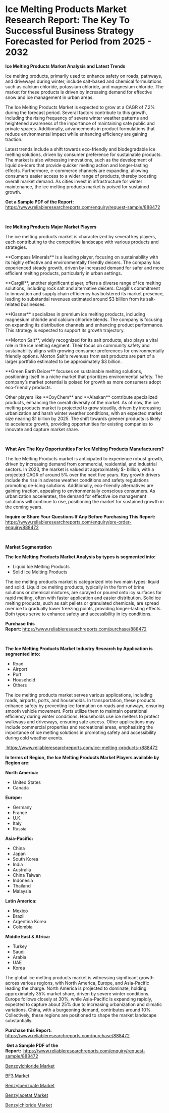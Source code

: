 <p><h1>Ice Melting Products Market Research Report: The Key To Successful Business Strategy Forecasted for Period from 2025 - 2032</h1></p><p><strong>Ice Melting Products Market Analysis and Latest Trends</strong></p>
<p><p>Ice melting products, primarily used to enhance safety on roads, pathways, and driveways during winter, include salt-based and chemical formulations such as calcium chloride, potassium chloride, and magnesium chloride. The market for these products is driven by increasing demand for effective snow and ice management in urban areas.</p><p>The Ice Melting Products Market is expected to grow at a CAGR of 7.2% during the forecast period. Several factors contribute to this growth, including the rising frequency of severe winter weather patterns and heightened awareness of the importance of maintaining safe public and private spaces. Additionally, advancements in product formulations that reduce environmental impact while enhancing efficiency are gaining traction.</p><p>Latest trends include a shift towards eco-friendly and biodegradable ice melting solutions, driven by consumer preference for sustainable products. The market is also witnessing innovations, such as the development of liquid de-icers that provide quicker melting action and longer-lasting effects. Furthermore, e-commerce channels are expanding, allowing consumers easier access to a wider range of products, thereby boosting overall market demand. As cities invest in infrastructure for winter maintenance, the ice melting products market is poised for sustained growth.</p></p>
<p><strong>Get a Sample PDF of the Report:&nbsp;</strong> <a href="https://www.reliableresearchreports.com/enquiry/request-sample/888472?utm_campaign=9&utm_medium=2&utm_source=Github&utm_content=ia&utm_term=01042025&utm_id=ice-melting-products">https://www.reliableresearchreports.com/enquiry/request-sample/888472</a></p>
<p>&nbsp;</p>
<p><strong>Ice Melting Products Major Market Players</strong></p>
<p><p>The ice melting products market is characterized by several key players, each contributing to the competitive landscape with various products and strategies.</p><p>**Compass Minerals** is a leading player, focusing on sustainability with its highly effective and environmentally friendly deicers. The company has experienced steady growth, driven by increased demand for safer and more efficient melting products, particularly in urban settings.</p><p>**Cargill**, another significant player, offers a diverse range of ice melting solutions, including rock salt and alternative deicers. Cargill's commitment to innovation and supply chain efficiency has bolstered its market presence, leading to substantial revenues estimated around $3 billion from its salt-related businesses.</p><p>**Kissner** specializes in premium ice melting products, including magnesium chloride and calcium chloride blends. The company is focusing on expanding its distribution channels and enhancing product performance. This strategy is expected to support its growth trajectory.</p><p>**Morton Salt**, widely recognized for its salt products, also plays a vital role in the ice melting segment. Their focus on community safety and sustainability aligns with growing consumer preferences for environmentally friendly options. Morton Salt's revenues from salt products are part of a larger portfolio estimated to be approximately $3 billion.</p><p>**Green Earth Deicer** focuses on sustainable melting solutions, positioning itself in a niche market that prioritizes environmental safety. The company’s market potential is poised for growth as more consumers adopt eco-friendly products.</p><p>Other players like **OxyChem** and **Alaskan** contribute specialized products, enhancing the overall diversity of the market. As of now, the ice melting products market is projected to grow steadily, driven by increasing urbanization and harsh winter weather conditions, with an expected market size nearing $1 billion by 2025. The shift towards greener products is likely to accelerate growth, providing opportunities for existing companies to innovate and capture market share.</p></p>
<p>&nbsp;</p>
<p><strong>What Are The Key Opportunities For Ice Melting Products Manufacturers?</strong></p>
<p><p>The Ice Melting Products market is anticipated to experience robust growth, driven by increasing demand from commercial, residential, and industrial sectors. In 2023, the market is valued at approximately $- billion, with a projected CAGR of around 5% over the next five years. Key growth drivers include the rise in adverse weather conditions and safety regulations promoting de-icing solutions. Additionally, eco-friendly alternatives are gaining traction, appealing to environmentally conscious consumers. As urbanization accelerates, the demand for effective ice management solutions will continue to rise, positioning the market for sustained growth in the coming years.</p></p>
<p><strong>Inquire or Share Your Questions If Any Before Purchasing This Report:</strong> <a href="https://www.reliableresearchreports.com/enquiry/pre-order-enquiry/888472?utm_campaign=9&utm_medium=2&utm_source=Github&utm_content=ia&utm_term=01042025&utm_id=ice-melting-products">https://www.reliableresearchreports.com/enquiry/pre-order-enquiry/888472</a></p>
<p>&nbsp;</p>
<p><strong>Market Segmentation</strong></p>
<p><strong>The Ice Melting Products Market Analysis by types is segmented into:</strong></p>
<p><ul><li>Liquid Ice Melting Products</li><li>Solid Ice Melting Products</li></ul></p>
<p><p>The ice melting products market is categorized into two main types: liquid and solid. Liquid ice melting products, typically in the form of brine solutions or chemical mixtures, are sprayed or poured onto icy surfaces for rapid melting, often with faster application and easier distribution. Solid ice melting products, such as salt pellets or granulated chemicals, are spread over ice to gradually lower freezing points, providing longer-lasting effects. Both types serve to enhance safety and accessibility in icy conditions.</p></p>
<p><strong>Purchase this Report:&nbsp;</strong><a href="https://www.reliableresearchreports.com/purchase/888472?utm_campaign=9&utm_medium=2&utm_source=Github&utm_content=ia&utm_term=01042025&utm_id=ice-melting-products">https://www.reliableresearchreports.com/purchase/888472</a></p>
<p>&nbsp;</p>
<p><strong>The Ice Melting Products Market Industry Research by Application is segmented into:</strong></p>
<p><ul><li>Road</li><li>Airport</li><li>Port</li><li>Household</li><li>Others</li></ul></p>
<p><p>The ice melting products market serves various applications, including roads, airports, ports, and households. In transportation, these products enhance safety by preventing ice formation on roads and runways, ensuring smooth vehicle movement. Ports utilize them to maintain operational efficiency during winter conditions. Households use ice melters to protect walkways and driveways, ensuring safe access. Other applications may include commercial properties and recreational areas, emphasizing the importance of ice melting solutions in promoting safety and accessibility during cold weather events.</p></p>
<p><a href="https://www.reliableresearchreports.com/ice-melting-products-r888472?utm_campaign=9&utm_medium=2&utm_source=Github&utm_content=ia&utm_term=01042025&utm_id=ice-melting-products">&nbsp;https://www.reliableresearchreports.com/ice-melting-products-r888472</a></p>
<p><strong>In terms of Region, the Ice Melting Products Market Players available by Region are:</strong></p>
<p>
    <p> <strong> North America: </strong>
        <ul>
            <li>United States</li>
            <li>Canada</li>
        </ul>
        </p> 
    <p> <strong> Europe: </strong>
        <ul>
            <li>Germany</li>
            <li>France</li>
            <li>U.K.</li>
            <li>Italy</li>
            <li>Russia</li>
        </ul>
        </p> 
    <p> <strong> Asia-Pacific: </strong>
        <ul>
            <li>China</li>
            <li>Japan</li>
            <li>South Korea</li>
            <li>India</li>
            <li>Australia</li>
            <li>China Taiwan</li>
            <li>Indonesia</li>
            <li>Thailand</li>
            <li>Malaysia</li>
        </ul>
        </p> 
    <p> <strong> Latin America: </strong>
        <ul>
            <li>Mexico</li>
            <li>Brazil</li>
            <li>Argentina Korea</li>
            <li>Colombia</li>
        </ul>
        </p> 
    <p> <strong> Middle East & Africa: </strong>
        <ul>
            <li>Turkey</li>
            <li>Saudi</li>
            <li>Arabia</li>
            <li>UAE</li>
            <li>Korea</li>
        </ul>
    </p>
    </p>
<p><p>The global ice melting products market is witnessing significant growth across various regions, with North America, Europe, and Asia-Pacific leading the charge. North America is projected to dominate, holding approximately 35% market share, driven by severe winter conditions. Europe follows closely at 30%, while Asia-Pacific is expanding rapidly, expected to capture about 25% due to increasing urbanization and climatic variations. China, with a burgeoning demand, contributes around 10%. Collectively, these regions are positioned to shape the market landscape substantially.</p></p>
<p><strong>Purchase this Report: </strong><a href="https://www.reliableresearchreports.com/purchase/888472?utm_campaign=9&utm_medium=2&utm_source=Github&utm_content=ia&utm_term=01042025&utm_id=ice-melting-products">https://www.reliableresearchreports.com/purchase/888472</a></p>
<p>&nbsp;<strong>Get a Sample PDF of the Report:&nbsp;&nbsp;</strong><a href="https://www.reliableresearchreports.com/enquiry/request-sample/888472?utm_campaign=9&utm_medium=2&utm_source=Github&utm_content=ia&utm_term=01042025&utm_id=ice-melting-products">https://www.reliableresearchreports.com/enquiry/request-sample/888472</a></p>
<p><strong></strong></p>
<p><p><a href="https://github.com/edriceakeime/Market-Research-Report-List-1/blob/main/benzoylchloride-market.md?utm_campaign=9&utm_medium=2&utm_source=Github&utm_content=ia&utm_term=01042025&utm_id=ice-melting-products">Benzoylchloride Market</a></p><p><a href="https://github.com/shpirttangim48/Market-Research-Report-List-1/blob/main/bf3-market.md?utm_campaign=9&utm_medium=2&utm_source=Github&utm_content=ia&utm_term=01042025&utm_id=ice-melting-products">BF3 Market</a></p><p><a href="https://github.com/gakpasulgun/Market-Research-Report-List-1/blob/main/benzylbenzoate-market.md?utm_campaign=9&utm_medium=2&utm_source=Github&utm_content=ia&utm_term=01042025&utm_id=ice-melting-products">Benzylbenzoate Market</a></p><p><a href="https://github.com/kitkaeberz5z/Market-Research-Report-List-1/blob/main/benzylacetat-market.md?utm_campaign=9&utm_medium=2&utm_source=Github&utm_content=ia&utm_term=01042025&utm_id=ice-melting-products">Benzylacetat Market</a></p><p><a href="https://github.com/snelldimkeod/Market-Research-Report-List-1/blob/main/benzylchloride-market.md?utm_campaign=9&utm_medium=2&utm_source=Github&utm_content=ia&utm_term=01042025&utm_id=ice-melting-products">Benzylchloride Market</a></p></p>